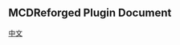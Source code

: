 MCDReforged Plugin Document
---

[中文](https://github.com/Fallen-Breath/MCDReforged/blob/master/doc/plugin_cn.md)